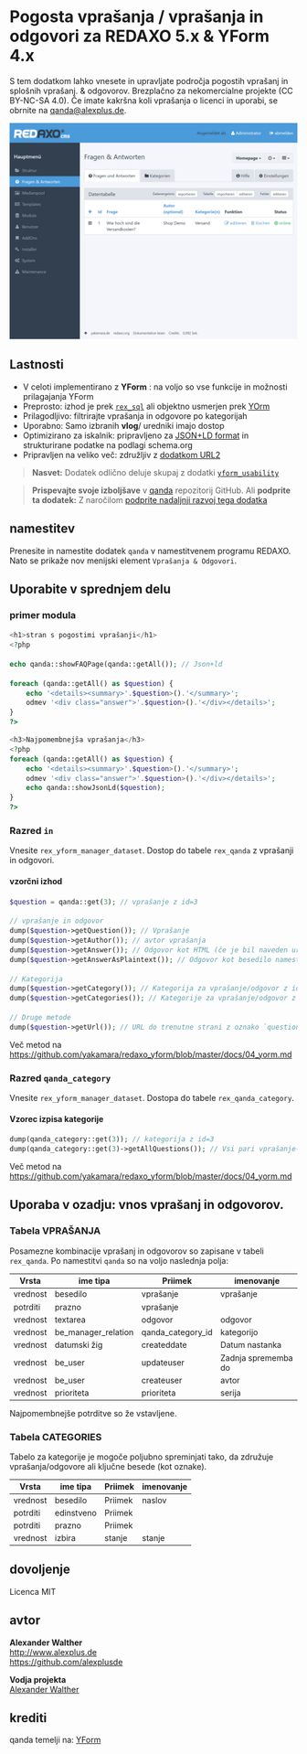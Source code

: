 # Pogosta vprašanja / vprašanja in odgovori za REDAXO 5.x & YForm 4.x

S tem dodatkom lahko vnesete in upravljate področja pogostih vprašanj in splošnih vprašanj. & odgovorov. Brezplačno za nekomercialne projekte (CC BY-NC-SA 4.0). Če imate kakršna koli vprašanja o licenci in uporabi, se obrnite na qanda@alexplus.de.

![Logotip GitHub](https://raw.githubusercontent.com/alexplusde/qanda/main/docs/screenshot.png)


## Lastnosti

* V celoti implementirano z **YForm** : na voljo so vse funkcije in možnosti prilagajanja YForm
* Preprosto: izhod je prek [`rex_sql`](https://redaxo.org/doku/master/datenbank-queries) ali objektno usmerjen prek [YOrm](https://github.com/yakamara/redaxo_yform_docs/blob/master/de_de/yorm.md)
* Prilagodljivo: filtrirajte vprašanja in odgovore po kategorijah
* Uporabno: Samo izbranih **vlog**/ uredniki imajo dostop
* Optimizirano za iskalnik: pripravljeno za [JSON+LD format](https://jsonld.com/question-and-answer/) in strukturirane podatke na podlagi schema.org
* Pripravljen na veliko več: združljiv z [dodatkom URL2](https://github.com/tbaddade/redaxo_url)

> **Nasvet:** Dodatek odlično deluje skupaj z dodatki [`yform_usability`](https://github.com/FriendsOfREDAXO/yform_usability/)

> **Prispevajte svoje izboljšave** v [qanda](https://github.com/alexplusde/qanda) repozitorij GitHub. Ali **podprite ta dodatek:** Z naročilom [podprite nadaljnji razvoj tega dodatka](https://github.com/sponsors/alexplusde)

## namestitev

Prenesite in namestite dodatek `qanda` v namestitvenem programu REDAXO. Nato se prikaže nov menijski element `Vprašanja & Odgovori`.

## Uporabite v sprednjem delu

### primer modula

```php
<h1>stran s pogostimi vprašanji</h1>
<?php

echo qanda::showFAQPage(qanda::getAll()); // Json+ld

foreach (qanda::getAll() as $question) {
    echo '<details><summary>'.$question>().'</summary>';
    odmev '<div class="answer">'.$question>().'</div></details>';
}
?>
```

```php
<h3>Najpomembnejša vprašanja</h3>
<?php
foreach (qanda::getAll() as $question) {
    echo '<details><summary>'.$question>().'</summary>';
    odmev '<div class="answer">'.$question>().'</div></details>';
    echo qanda::showJsonLd($question);
}
?>
```

### Razred `in`

Vnesite `rex_yform_manager_dataset`. Dostop do tabele `rex_qanda` z vprašanji in odgovori.

#### vzorčni izhod

```php
$question = qanda::get(3); // vprašanje z id=3

// vprašanje in odgovor
dump($question->getQuestion()); // Vprašanje
dump($question->getAuthor()); // avtor vprašanja
dump($question->getAnswer()); // Odgovor kot HTML (če je bil naveden urejevalnik)
dump($question->getAnswerAsPlaintext()); // Odgovor kot besedilo namesto HTML

// Kategorija
dump($question->getCategory()); // Kategorija za vprašanje/odgovor z id=3
dump($question->getCategories()); // Kategorije za vprašanje/odgovor z id=3

// Druge metode
dump($question->getUrl()); // URL do trenutne strani z oznako `question-header-{id}
```

Več metod na https://github.com/yakamara/redaxo_yform/blob/master/docs/04_yorm.md

### Razred `qanda_category`

Vnesite `rex_yform_manager_dataset`. Dostopa do tabele `rex_qanda_category`.

#### Vzorec izpisa kategorije

```php
dump(qanda_category::get(3)); // kategorija z id=3
dump(qanda_category::get(3)->getAllQuestions()); // Vsi pari vprašanje-odgovor kategorije id=3
```

Več metod na https://github.com/yakamara/redaxo_yform/blob/master/docs/04_yorm.md

## Uporaba v ozadju: vnos vprašanj in odgovorov.

### Tabela VPRAŠANJA

Posamezne kombinacije vprašanj in odgovorov so zapisane v tabeli `rex_qanda`. Po namestitvi `qanda` so na voljo naslednja polja:

| Vrsta    | ime tipa              | Priimek             | imenovanje          |
| -------- | --------------------- | ------------------- | ------------------- |
| vrednost | besedilo              | vprašanje           | vprašanje           |
| potrditi | prazno                | vprašanje           |                     |
| vrednost | textarea              | odgovor             | odgovor             |
| vrednost | be_manager_relation | qanda_category_id | kategorijo          |
| vrednost | datumski žig          | createddate         | Datum nastanka      |
| vrednost | be_user               | updateuser          | Zadnja sprememba do |
| vrednost | be_user               | createuser          | avtor               |
| vrednost | prioriteta            | prioriteta          | serija              |

Najpomembnejše potrditve so že vstavljene.

### Tabela CATEGORIES

Tabelo za kategorije je mogoče poljubno spreminjati tako, da združuje vprašanja/odgovore ali ključne besede (kot oznake).

| Vrsta    | ime tipa   | Priimek | imenovanje |
| -------- | ---------- | ------- | ---------- |
| vrednost | besedilo   | Priimek | naslov     |
| potrditi | edinstveno | Priimek |            |
| potrditi | prazno     | Priimek |            |
| vrednost | izbira     | stanje  | stanje     |

## dovoljenje

Licenca MIT

## avtor

**Alexander Walther**  
http://www.alexplus.de  
https://github.com/alexplusde

**Vodja projekta**  
[Alexander Walther](https://github.com/alexplusde)

## krediti

qanda temelji na: [YForm](https://github.com/yakamara/redaxo_yform)  
